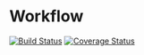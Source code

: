# Workflow

[![Build Status](https://travis-ci.com/pascal08/workflow.svg?branch=master)](https://travis-ci.com/pascal08/workflow)
[![Coverage Status](https://coveralls.io/repos/github/pascal08/workflow/badge.svg?branch=master)](https://coveralls.io/github/pascal08/workflow?branch=master)